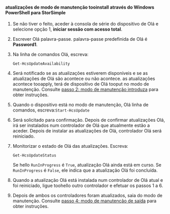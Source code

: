 <!--author=SharS last changed: 9/17/15-->

#### <a name="tooinstall-maintenance-mode-updates-via-windows-powershell-for-storsimple"></a>atualizações de modo de manutenção tooinstall através do Windows PowerShell para StorSimple
1. Se não tiver o feito, aceder à consola de série do dispositivo de Olá e selecione opção 1, **iniciar sessão com acesso total**. 
2. Escrever Olá palavra-passe. palavra-passe predefinida de Olá é **Password1**.
3. Na linha de comandos Olá, escreva:
   
     `Get-HcsUpdateAvailability` 
4. Será notificado se as atualizações estiverem disponíveis e se as atualizações de Olá são acontece ou não acontece. as atualizações acontece tooapply, terá de dispositivo de Olá tooput no modo de manutenção. Consulte [passo 2: modo de manutenção introduza](../articles/storsimple/storsimple-update-device.md#step2) para obter instruções.
5. Quando o dispositivo está no modo de manutenção, Olá linha de comandos, escreva:`Start-HcsUpdate`
6. Será solicitado para confirmação. Depois de confirmar atualizações Olá, irá ser instalados num controlador de Olá que atualmente estão a aceder. Depois de instalar as atualizações de Olá, controlador Olá será reiniciado. 
7. Monitorizar o estado de Olá das atualizações. Escreva:
   
    `Get-HcsUpdateStatus`
   
    Se hello `RunInProgress` é `True`, atualização Olá ainda está em curso. Se `RunInProgress` é `False`, ele indica que a atualização Olá foi concluída.  
8. Quando a atualização Olá está instalada num controlador de Olá atual e foi reiniciado, ligue toohello outro controlador e efetuar os passos 1 a 6.
9. Depois de ambos os controladores foram atualizados, saia do modo de manutenção. Consulte [passo 4: modo de manutenção de saída](../articles/storsimple/storsimple-update-device.md#step4) para obter instruções.

